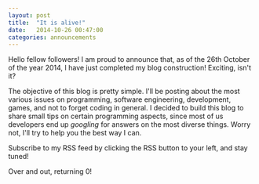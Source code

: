 ```yaml
---
layout: post
title:  "It is alive!"
date:   2014-10-26 00:47:00
categories: announcements
---
```

Hello fellow followers! I am proud to announce that, as of the 26th October of the year 2014, I have just completed my blog construction! Exciting, isn't it?

The objective of this blog is pretty simple. I'll be posting about the most various issues on programming, software engineering, development, games, and not to forget coding in general. I decided to build this blog to share small tips on certain programming aspects, since most of us developers end up *googling* for answers on the most diverse things. Worry not, I'll try to help you the best way I can.

Subscribe to my RSS feed by clicking the RSS button to your left, and stay tuned!

Over and out, returning 0!

<!--{% highlight ruby %}
def print_hi(name)
  puts "Hi, #{name}"
end
print_hi('Tom')
#=> prints 'Hi, Tom' to STDOUT.
{% endhighlight %}

[jekyll]:      http://jekyllrb.com
[jekyll-gh]:   https://github.com/jekyll/jekyll
[jekyll-help]: https://github.com/jekyll/jekyll-help
-->
